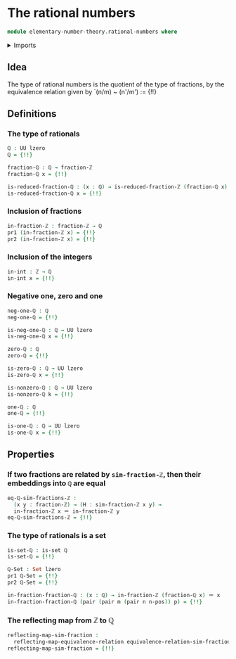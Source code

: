 # The rational numbers

```agda
module elementary-number-theory.rational-numbers where
```

<details><summary>Imports</summary>

```agda
open import elementary-number-theory.divisibility-integers
open import elementary-number-theory.greatest-common-divisor-integers
open import elementary-number-theory.integer-fractions
open import elementary-number-theory.integers
open import elementary-number-theory.reduced-integer-fractions

open import foundation.dependent-pair-types
open import foundation.equality-cartesian-product-types
open import foundation.equality-dependent-pair-types
open import foundation.identity-types
open import foundation.negation
open import foundation.propositions
open import foundation.reflecting-maps-equivalence-relations
open import foundation.sets
open import foundation.universe-levels
```

</details>

## Idea

The type of rational numbers is the quotient of the type of fractions, by the
equivalence relation given by `(n/m) ~ (n'/m') := {!!}

## Definitions

### The type of rationals

```agda
ℚ : UU lzero
ℚ = {!!}

fraction-ℚ : ℚ → fraction-ℤ
fraction-ℚ x = {!!}

is-reduced-fraction-ℚ : (x : ℚ) → is-reduced-fraction-ℤ (fraction-ℚ x)
is-reduced-fraction-ℚ x = {!!}
```

### Inclusion of fractions

```agda
in-fraction-ℤ : fraction-ℤ → ℚ
pr1 (in-fraction-ℤ x) = {!!}
pr2 (in-fraction-ℤ x) = {!!}
```

### Inclusion of the integers

```agda
in-int : ℤ → ℚ
in-int x = {!!}
```

### Negative one, zero and one

```agda
neg-one-ℚ : ℚ
neg-one-ℚ = {!!}

is-neg-one-ℚ : ℚ → UU lzero
is-neg-one-ℚ x = {!!}

zero-ℚ : ℚ
zero-ℚ = {!!}

is-zero-ℚ : ℚ → UU lzero
is-zero-ℚ x = {!!}

is-nonzero-ℚ : ℚ → UU lzero
is-nonzero-ℚ k = {!!}

one-ℚ : ℚ
one-ℚ = {!!}

is-one-ℚ : ℚ → UU lzero
is-one-ℚ x = {!!}
```

## Properties

### If two fractions are related by `sim-fraction-ℤ`, then their embeddings into `ℚ` are equal

```agda
eq-ℚ-sim-fractions-ℤ :
  (x y : fraction-ℤ) → (H : sim-fraction-ℤ x y) →
  in-fraction-ℤ x ＝ in-fraction-ℤ y
eq-ℚ-sim-fractions-ℤ = {!!}
```

### The type of rationals is a set

```agda
is-set-ℚ : is-set ℚ
is-set-ℚ = {!!}

ℚ-Set : Set lzero
pr1 ℚ-Set = {!!}
pr2 ℚ-Set = {!!}

in-fraction-fraction-ℚ : (x : ℚ) → in-fraction-ℤ (fraction-ℚ x) ＝ x
in-fraction-fraction-ℚ (pair (pair m (pair n n-pos)) p) = {!!}
```

### The reflecting map from ℤ to ℚ

```agda
reflecting-map-sim-fraction :
  reflecting-map-equivalence-relation equivalence-relation-sim-fraction-ℤ ℚ
reflecting-map-sim-fraction = {!!}
```
